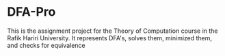 # DFA-Pro
This is the assignment project for the Theory of Computation course in the Rafik Hariri University. It represents DFA's, solves them, minimized them, and checks for equivalence
